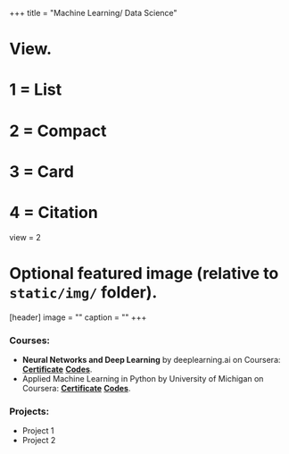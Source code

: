 +++
title = "Machine Learning/ Data Science"

# View.
#   1 = List
#   2 = Compact
#   3 = Card
#   4 = Citation
view = 2

# Optional featured image (relative to `static/img/` folder).
[header]
image = ""
caption = ""
+++

### Courses:

* **Neural Networks and Deep Learning** by deeplearning.ai on Coursera: [**Certificate**](https://www.coursera.org/account/accomplishments/certificate/9KEXVC9NF4M9)
 [**Codes**](https://github.com/jugalm/Neural-Networks-and-Deep-Learning-by-deeplearning.ai).
* Applied Machine Learning in Python by University of Michigan on Coursera: [**Certificate**](https://www.coursera.org/account/accomplishments/certificate/ZJKGQGPS93RW)
  [**Codes**](https://github.com/jugalm/Applied-Machine-Learning-in-Python-University-of-Michigan).


### Projects:

* Project 1
* Project 2
